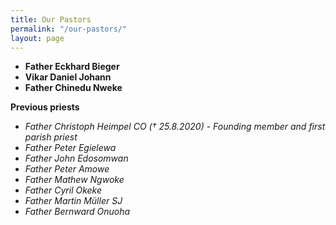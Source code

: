 ```yaml
---
title: Our Pastors
permalink: "/our-pastors/"
layout: page
---
```


- **Father Eckhard Bieger**
- **Vikar Daniel Johann**
- **Father Chinedu Nweke**

<!-- ![father cyril]({{ site.baseurl}}/{{ site.assets }}/frcyrilokeke.png){:height="20%" width="20%"} -->


**Previous priests**
- _Father Christoph Heimpel CO (&dagger; 25.8.2020) - Founding member and first parish priest_
- _Father Peter Egielewa_
- _Father John Edosomwan_
- _Father Peter Amowe_
- _Father Mathew Ngwoke_
- _Father Cyril Okeke_
- _Father Martin Müller SJ_
- _Father Bernward Onuoha_

